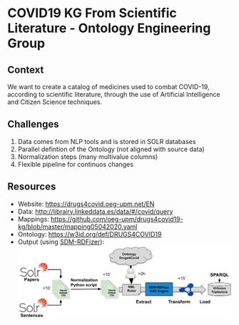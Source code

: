 # COVID19 KG From Scientific Literature - Ontology Engineering Group

## Context
We want to create a catalog of medicines used to combat COVID-19, according to scientific literature, through the use of Artificial Intelligence and Citizen Science techniques.

## Challenges
1. Data comes from NLP tools and is stored in SOLR databases
2. Parallel defintion of the Ontology (not aligned with source data)
3. Normalization steps (many multivalue columns)
4. Flexible pipeline for continuos changes

## Resources
- Website: https://drugs4covid.oeg-upm.net/EN
- Data: http://librairy.linkeddata.es/data/#/covid/query
- Mappings: https://github.com/oeg-upm/drugs4covid19-kg/blob/master/mapping05042020.yaml
- Ontology: https://w3id.org/def/DRUGS4COVID19
- Output (using [SDM-RDFizer](https://github.com/SDM-TIB/SDM-RDFizer)):
![pipeline](images/oeg-covid.png?raw=true)

